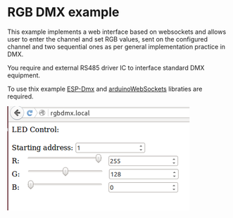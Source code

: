 # RGB DMX example #

This example implements a web interface based on websockets and allows user to enter the channel and set RGB values, sent on the configured channel and two sequential ones as per general implementation practice in DMX.

You require and external RS485 driver IC to interface standard DMX equipment.

To use thix example [ESP-Dmx](https://github.com/IRNAS/ESP-Dmx) and [arduinoWebSockets](https://github.com/Links2004/arduinoWebSockets) libraties are required.

![interface](rgbdmx.png)
